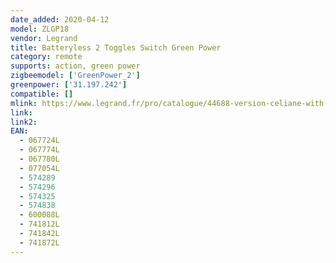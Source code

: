```yaml
---
date_added: 2020-04-12
model: ZLGP18
vendor: Legrand
title: Batteryless 2 Toggles Switch Green Power
category: remote
supports: action, green power
zigbeemodel: ['GreenPower_2']
greenpower: ['31.197.242']
compatible: []
mlink: https://www.legrand.fr/pro/catalogue/44688-version-celiane-with-netatmo/commande-double-sans-fils-sans-pile-self-e-celiane-with-netatmo-pour-eclairage-et-prises-enjoliveur-blanc
link: 
link2: 
EAN: 
  - 067724L
  - 067774L
  - 067780L
  - 077054L
  - 574289
  - 574296
  - 574325
  - 574838
  - 600088L
  - 741812L
  - 741842L
  - 741872L
---
```

